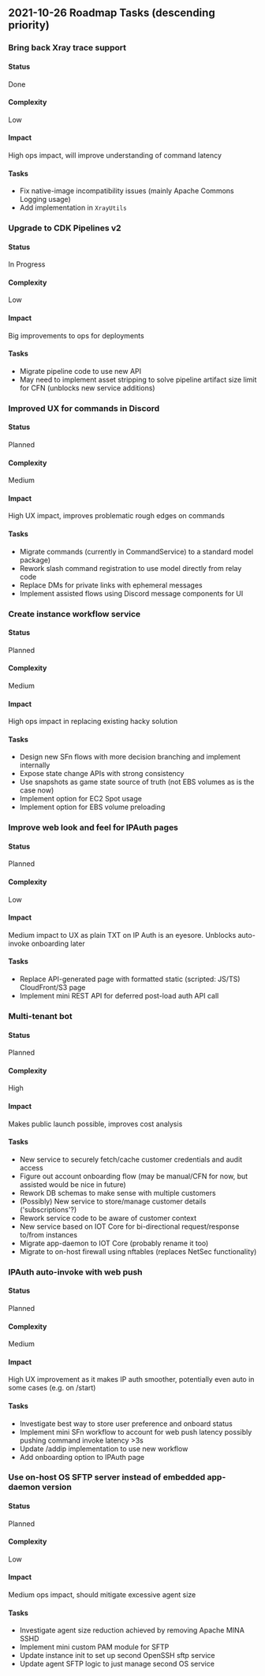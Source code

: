 ## 2021-10-26 Roadmap Tasks (descending priority)

### Bring back Xray trace support

#### Status
Done

#### Complexity
Low

#### Impact
High ops impact, will improve understanding of command latency

#### Tasks
* Fix native-image incompatibility issues (mainly Apache Commons Logging usage)
* Add implementation in `XrayUtils`

### Upgrade to CDK Pipelines v2

#### Status
In Progress

#### Complexity
Low

#### Impact
Big improvements to ops for deployments

#### Tasks
* Migrate pipeline code to use new API
* May need to implement asset stripping to solve pipeline artifact size limit for CFN (unblocks new service additions)

### Improved UX for commands in Discord

#### Status
Planned

#### Complexity
Medium

#### Impact
High UX impact, improves problematic rough edges on commands

#### Tasks
* Migrate commands (currently in CommandService) to a standard model package)
* Rework slash command registration to use model directly from relay code
* Replace DMs for private links with ephemeral messages
* Implement assisted flows using Discord message components for UI

### Create instance workflow service

#### Status
Planned

#### Complexity
Medium

#### Impact
High ops impact in replacing existing hacky solution

#### Tasks
* Design new SFn flows with more decision branching and implement internally
* Expose state change APIs with strong consistency
* Use snapshots as game state source of truth (not EBS volumes as is the case now)
* Implement option for EC2 Spot usage
* Implement option for EBS volume preloading

### Improve web look and feel for IPAuth pages

#### Status
Planned

#### Complexity
Low

#### Impact
Medium impact to UX as plain TXT on IP Auth is an eyesore. Unblocks auto-invoke onboarding later

#### Tasks
* Replace API-generated page with formatted static (scripted: JS/TS) CloudFront/S3 page
* Implement mini REST API for deferred post-load auth API call

### Multi-tenant bot

#### Status
Planned

#### Complexity
High

#### Impact
Makes public launch possible, improves cost analysis

#### Tasks
* New service to securely fetch/cache customer credentials and audit access
* Figure out account onboarding flow (may be manual/CFN for now, but assisted would be nice in future)
* Rework DB schemas to make sense with multiple customers
* (Possibly) New service to store/manage customer details ('subscriptions'?)
* Rework service code to be aware of customer context
* New service based on IOT Core for bi-directional request/response to/from instances
* Migrate app-daemon to IOT Core (probably rename it too)
* Migrate to on-host firewall using nftables (replaces NetSec functionality)

### IPAuth auto-invoke with web push

#### Status
Planned

#### Complexity
Medium

#### Impact
High UX improvement as it makes IP auth smoother, potentially even auto in some cases (e.g. on /start)

#### Tasks
* Investigate best way to store user preference and onboard status
* Implement mini SFn workflow to account for web push latency possibly pushing command invoke latency >3s
* Update /addip implementation to use new workflow
* Add onboarding option to IPAuth page

### Use on-host OS SFTP server instead of embedded app-daemon version

#### Status
Planned

#### Complexity
Low

#### Impact
Medium ops impact, should mitigate excessive agent size

#### Tasks
* Investigate agent size reduction achieved by removing Apache MINA SSHD
* Implement mini custom PAM module for SFTP
* Update instance init to set up second OpenSSH sftp service
* Update agent SFTP logic to just manage second OS service
